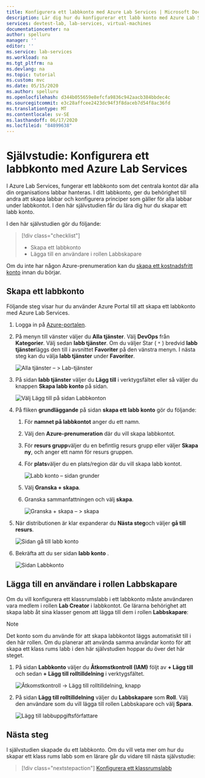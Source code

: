 ```yaml
---
title: Konfigurera ett labbkonto med Azure Lab Services | Microsoft Docs
description: Lär dig hur du konfigurerar ett labb konto med Azure Lab Services, lägger till en labb skapare och anger Marketplace-avbildningar som ska användas av labb i labb kontot.
services: devtest-lab, lab-services, virtual-machines
documentationcenter: na
author: spelluru
manager: ''
editor: ''
ms.service: lab-services
ms.workload: na
ms.tgt_pltfrm: na
ms.devlang: na
ms.topic: tutorial
ms.custom: mvc
ms.date: 05/15/2020
ms.author: spelluru
ms.openlocfilehash: d344b055659e8efcfa9836c942aacb384bbdec4c
ms.sourcegitcommit: e3c28affcee2423dc94f3f8daceb7d54f8ac36fd
ms.translationtype: MT
ms.contentlocale: sv-SE
ms.lasthandoff: 06/17/2020
ms.locfileid: "84899638"
---
```

# <a name="tutorial-set-up-a-lab-account-with-azure-lab-services"></a>Självstudie: Konfigurera ett labbkonto med Azure Lab Services
I Azure Lab Services, fungerar ett labbkonto som det centrala kontot där alla din organisations labbar hanteras. I ditt labbkonto, ger du behörighet till andra att skapa labbar och konfigurera principer som gäller för alla labbar under labbkontot. I den här självstudien får du lära dig hur du skapar ett labb konto. 

I den här självstudien gör du följande:

> [!div class="checklist"]
> * Skapa ett labbkonto
> * Lägga till en användare i rollen Labbskapare

Om du inte har någon Azure-prenumeration kan du [skapa ett kostnadsfritt konto](https://azure.microsoft.com/free/) innan du börjar.

## <a name="create-a-lab-account"></a>Skapa ett labbkonto
Följande steg visar hur du använder Azure Portal till att skapa ett labbkonto med Azure Lab Services. 

1. Logga in på [Azure-portalen](https://portal.azure.com).
2. På menyn till vänster väljer du **Alla tjänster**. Välj **DevOps** från **Kategorier**. Välj sedan **labb tjänster**. Om du väljer Star ( `*` ) bredvid **labb tjänster**läggs den till i avsnittet **Favoriter** på den vänstra menyn. I nästa steg kan du välja **labb tjänster** under **Favoriter**.

    ![Alla tjänster – > Lab-tjänster](./media/tutorial-setup-lab-account/select-lab-accounts-service.png)
3. På sidan **labb tjänster** väljer du **Lägg till** i verktygsfältet eller så väljer du knappen **Skapa labb konto** på sidan. 

    ![Välj Lägg till på sidan Labbkonton](./media/tutorial-setup-lab-account/add-lab-account-button.png)
4. På fliken **grundläggande** på sidan **skapa ett labb konto** gör du följande: 
    1. För **namnet på labbkontot** anger du ett namn. 
    2. Välj den **Azure-prenumeration** där du vill skapa labbkontot.
    3. För **resurs grupp**väljer du en befintlig resurs grupp eller väljer **Skapa ny**, och anger ett namn för resurs gruppen.
    4. För **plats**väljer du en plats/region där du vill skapa labb kontot. 

        ![Labb konto – sidan grunder](./media/tutorial-setup-lab-account/lab-account-basics-page.png)
    5. Välj **Granska + skapa**.
    6. Granska sammanfattningen och välj **skapa**. 

        ![Granska + skapa – > skapa](./media/tutorial-setup-lab-account/create-button.png)    
5. När distributionen är klar expanderar du **Nästa steg**och väljer **gå till resurs**. 

    ![Sidan gå till labb konto](./media/tutorial-setup-lab-account/go-to-lab-account.png)
6. Bekräfta att du ser sidan **labb konto** . 

    ![Sidan Labbkonto](./media/tutorial-setup-lab-account/lab-account-page.png)

## <a name="add-a-user-to-the-lab-creator-role"></a>Lägga till en användare i rollen Labbskapare
Om du vill konfigurera ett klassrumslabb i ett labbkonto måste användaren vara medlem i rollen **Lab Creator** i labbkontot. Ge lärarna behörighet att skapa labb åt sina klasser genom att lägga till dem i rollen **Labbskapare**:

> [!NOTE]
> Det konto som du använde för att skapa labbkontot läggs automatiskt till i den här rollen. Om du planerar att använda samma användar konto för att skapa ett klass rums labb i den här självstudien hoppar du över det här steget. 

1. På sidan **Labbkonto** väljer du **Åtkomstkontroll (IAM)** följt av **+ Lägg till** och sedan **+ Lägg till rolltilldelning** i verktygsfältet. 

    ![Åtkomstkontroll -> Lägg till rolltilldelning, knapp](./media/tutorial-setup-lab-account/add-role-assignment-button.png)
1. På sidan **Lägg till rolltilldelning** väljer du **Labbskapare** som **Roll**. Välj den användare som du vill lägga till rollen Labbskapare och välj **Spara**. 

    ![Lägg till labbuppgiftsförfattare](./media/tutorial-setup-lab-account/add-lab-creator.png)


## <a name="next-steps"></a>Nästa steg
I självstudien skapade du ett labbkonto. Om du vill veta mer om hur du skapar ett klass rums labb som en lärare går du vidare till nästa självstudie:

> [!div class="nextstepaction"]
> [Konfigurera ett klassrumslabb](tutorial-setup-classroom-lab.md)


